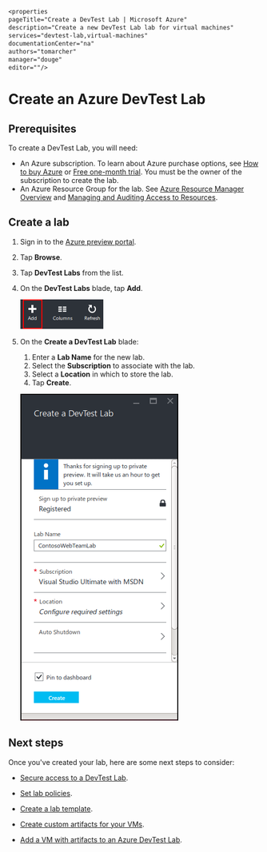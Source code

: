     <properties
	pageTitle="Create a DevTest Lab | Microsoft Azure"
	description="Create a new DevTest Lab lab for virtual machines"
	services="devtest-lab,virtual-machines"
	documentationCenter="na"
	authors="tomarcher"
	manager="douge"
	editor=""/>

<tags
	ms.service="devtest-lab"
	ms.workload="na"
	ms.tgt_pltfrm="na"
	ms.devlang="na"
	ms.topic="get-started-article"
	ms.date="11/01/2015"
	ms.author="tarcher"/>

# Create an Azure DevTest Lab

## Prerequisites

To create a DevTest Lab, you will need:

- An Azure subscription. To learn about Azure purchase options, see [How to buy Azure](http://azure.microsoft.com/pricing/purchase-options/) or [Free one-month trial](https://azure.microsoft.com/pricing/free-trial/). You must be the owner of the subscription to create the lab.
- An Azure Resource Group for the lab. See [Azure Resource Manager Overview](resource-group-overview.md) and [Managing and Auditing Access to Resources](./azure-portal/resource-group-rbac.md).


## Create a lab

1. Sign in to the [Azure preview portal](http://portal.azure.com).

1. Tap **Browse**.

1. Tap **DevTest Labs** from the list.

1. On the **DevTest Labs** blade, tap **Add**.

    ![Add a DevTest Lab](./media/devtest-lab-create-lab/add-lab-button.png)

1. On the **Create a DevTest Lab** blade:

    1. Enter a **Lab Name** for the new lab.
    1. Select the **Subscription** to associate with the lab.
    1. Select a **Location** in which to store the lab.
    1. Tap **Create**.

    ![Create a DevTest Lab blade](./media/devtest-lab-create-lab/create-devtestlab-blade.png)

## Next steps

Once you've created your lab, here are some next steps to consider:

- [Secure access to a DevTest Lab](devtest-lab-add-devtest-user.md).

- [Set lab policies](devtest-lab-set-lab-policy.md).

- [Create a lab template](devtest-lab-create-template.md).

- [Create custom artifacts for your VMs](devtest-lab-artifact-author.md).

- [Add a VM with artifacts to an Azure DevTest Lab](devtest-lab-add-vm-with-artifacts.md).
